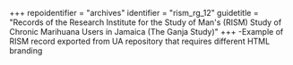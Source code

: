 +++
repoidentifier = "archives"
identifier = "rism_rg_12"
guidetitle = "Records of the Research Institute for the Study of Man's (RISM) Study of Chronic Marihuana Users in Jamaica (The Ganja Study)"
+++
-Example of RISM record exported from UA repository that requires different HTML branding